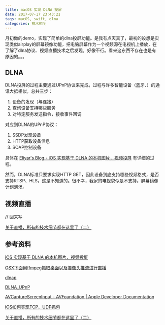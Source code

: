 ```yaml
---
title: macOS 实现 DLNA 投屏
date: 2017-07-17 23:43:21
tags: macOS, swift, dlna
categories: 技术相关
---
```


月初做的demo，实现了简单的dlna投屏功能。是我有点天真了，最初的设想是实现类似airplay的屏幕镜像功能，把电脑屏幕作为一个视频源在电视机上播放，在了解了dlna协议、视频直播技术之后发现，好像不行。看来这东西不存在也是有原因的。。。

<!-- more -->

## DLNA

DLNA投屏的过程主要通过UPnP协议来完成，过程与许多智能设备（蓝牙、）的通讯大抵相似，总共三步：

1. 设备的发现（与连接）
2. 查询设备支持哪些服务
3. 对特定服务发送指令，接收事件回调

对应到DLNA的UPnP协议：

1. SSDP发现设备
2. HTTP获取设备信息
3. SOAP控制设备

具体在 [Eliyar's Blog - iOS 实现基于 DLNA 的本机图片，视频投屏](https://eliyar.biz/iOS_DLNA_with_local_image_and_video/) 有详细的过程。

然而，DLNA标准只要求实现HTTP GET，因此设备到底支持哪些视频格式，是否支持RTSP、HLS，这是不知道的。很不幸，我家的电视貌似是不支持，屏幕镜像计划泡汤。

## 视频直播

// 回来写

[关于直播，所有的技术细节都在这里了（二）](http://blog.ucloud.cn/?p=699)

## 参考资料

[iOS 实现基于 DLNA 的本机图片，视频投屏](https://eliyar.biz/iOS_DLNA_with_local_image_and_video/)

[OSX下面用ffmpeg抓取桌面以及摄像头推流进行直播](http://www.cnblogs.com/damiao/p/5233431.html)

[dlnap](https://github.com/cherezov/dlnap)

[DLNA_UPnP](https://github.com/ClaudeLi/DLNA_UPnP)

[AVCaptureScreenInput - AVFoundation | Apple Developer Documentation](https://developer.apple.com/documentation/avfoundation/avcapturescreeninput)

[iOS如何实现TCP、UDP抓包](https://www.coder4.com/archives/5273)

[关于直播，所有的技术细节都在这里了（二）](http://blog.ucloud.cn/?p=699)